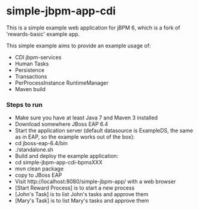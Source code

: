 simple-jbpm-app-cdi
=============

This is a simple example web application for jBPM 6, which is a fork of 'rewards-basic' example app.

This simple example aims to provide an example usage of:
- CDI jbpm-services
- Human Tasks
- Persistence
- Transactions
- PerProcessInstance RuntimeManager
- Maven build

### Steps to run
- Make sure you have at least Java 7 and Maven 3 installed
- Download somewhere JBoss EAP 6.4
- Start the application server (default datasource is ExampleDS, the same as in EAP, so the example works out of the box):
 - cd jboss-eap-6.4/bin
 - ./standalone.sh
- Build and deploy the example application:
 - cd simple-jbpm-app-cdi-bpmsXXX
 - mvn clean package
 - copy to JBoss EAP
- Visit http://localhost:8080/simple-jbpm-app/ with a web browser
 - [Start Reward Process] is to start a new process
 - [John's Task] is to list John's tasks and approve them
 - [Mary's Task] is to list Mary's tasks and approve them
